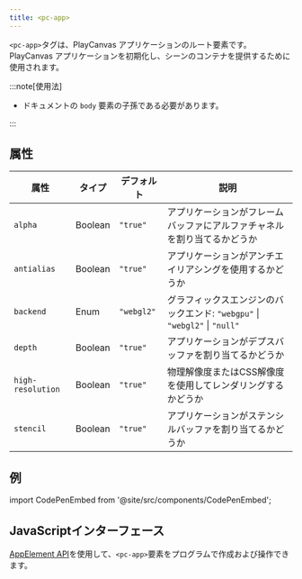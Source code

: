 ```yaml
---
title: <pc-app>
---
```


`<pc-app>`タグは、PlayCanvas アプリケーションのルート要素です。PlayCanvas アプリケーションを初期化し、シーンのコンテナを提供するために使用されます。

:::note[使用法]

* ドキュメントの `body` 要素の子孫である必要があります。

:::

## 属性

<div className="attribute-table">

| 属性 | タイプ | デフォルト | 説明 |
| --- | --- | --- | --- |
| `alpha` | Boolean | `"true"` | アプリケーションがフレームバッファにアルファチャネルを割り当てるかどうか |
| `antialias` | Boolean | `"true"` | アプリケーションがアンチエイリアシングを使用するかどうか |
| `backend` | Enum | `"webgl2"` | グラフィックスエンジンのバックエンド: `"webgpu"` \| `"webgl2"` \| `"null"` |
| `depth` | Boolean | `"true"` | アプリケーションがデプスバッファを割り当てるかどうか |
| `high-resolution` | Boolean | `"true"` | 物理解像度またはCSS解像度を使用してレンダリングするかどうか |
| `stencil` | Boolean | `"true"` | アプリケーションがステンシルバッファを割り当てるかどうか |

</div>

## 例

import CodePenEmbed from '@site/src/components/CodePenEmbed';

<CodePenEmbed id="JoPvXjO" title="<pc-app> の例" />

## JavaScriptインターフェース

[AppElement API](https://api.playcanvas.com/web-components/classes/AppElement.html)を使用して、`<pc-app>`要素をプログラムで作成および操作できます。
